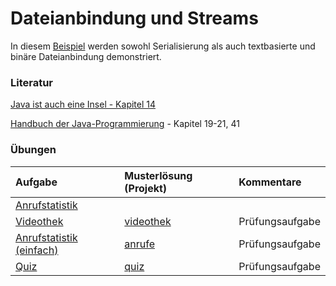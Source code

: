 # Dateianbindung und Streams #

In diesem [Beispiel](http://code.google.com/p/pr-gse/source/browse/#svn/trunk/beispiele/src/streams) werden sowohl Serialisierung als auch textbasierte und binäre Dateianbindung demonstriert.

### Literatur ###
[Java ist auch eine Insel - Kapitel 14](http://openbook.galileocomputing.de/javainsel8/javainsel_14_001.htm#mjdb40230f3b27c05e1faa3f8cf6ab830a)

[Handbuch der Java-Programmierung](http://www.javabuch.de) - Kapitel 19-21, 41

### Übungen ###

| **Aufgabe** | **Musterlösung (Projekt)** | **Kommentare** |
|:------------|:----------------------------|:---------------|
| [Anrufstatistik](uebung_streams_anrufstatistik.md) |                             |                |
| [Videothek](uebung_streams_videothek.md) | [videothek](http://pr-gse.googlecode.com/svn/trunk/uebungen/musterloesungen/src/videothek) | Prüfungsaufgabe |
| [Anrufstatistik (einfach)](uebung_streams_anrufstatistik_simple.md) | [anrufe](http://pr-gse.googlecode.com/svn/trunk/uebungen/musterloesungen/src/anrufe) | Prüfungsaufgabe |
| [Quiz](uebung_streams_quiz.md) | [quiz](http://pr-gse.googlecode.com/svn/trunk/uebungen/musterloesungen/src/quiz) | Prüfungsaufgabe |